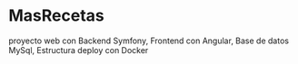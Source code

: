 # MasRecetas
proyecto web  con Backend Symfony, Frontend con Angular, Base de datos MySql, Estructura deploy con Docker
